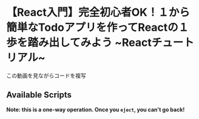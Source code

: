 # 【React入門】完全初心者OK！１から簡単なTodoアプリを作ってReactの１歩を踏み出してみよう ~Reactチュートリアル~

この動画を見ながらコードを複写

## Available Scripts



**Note: this is a one-way operation. Once you `eject`, you can't go back!**

